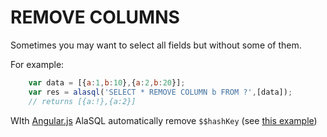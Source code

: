 # REMOVE COLUMNS

Sometimes you may want to select all fields but without some of them. 

For example:
```js
    var data = [{a:1,b:10},{a:2,b:20}];
    var res = alasql('SELECT * REMOVE COLUMN b FROM ?',[data]);
    // returns [{a:!},{a:2}]
```

WIth [Angular.js](Angular.js) AlaSQL automatically remove ```$$hashKey``` (see [this example](http://jsfiddle.net/agershun/efmhcnu8/1/))


